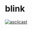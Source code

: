 # blink
[![asciicast](https://asciinema.org/a/jhX6mOI3CRwPGcFSPYyu9gpVf.svg)](https://asciinema.org/a/jhX6mOI3CRwPGcFSPYyu9gpVf)
